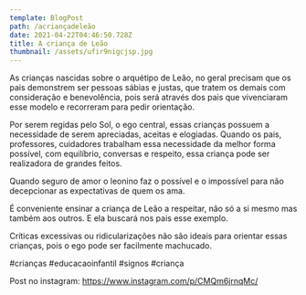 ```yaml
---
template: BlogPost
path: /acriançadeleão
date: 2021-04-22T04:46:50.728Z
title: A criança de Leão
thumbnail: /assets/ufir9nigcjsp.jpg
---
```

As crianças nascidas sobre o arquétipo de Leão, no geral precisam que os pais demonstrem ser pessoas sábias e justas, que tratem os demais com consideração e benevolência, pois será através dos pais que vivenciaram esse modelo e recorreram para pedir orientação.

Por serem regidas pelo Sol, o ego central, essas crianças possuem a necessidade de serem apreciadas, aceitas e elogiadas. Quando os pais, professores, cuidadores trabalham essa necessidade da melhor forma possível, com equilíbrio, conversas e respeito, essa criança pode ser realizadora de grandes feitos.

Quando seguro de amor o leonino faz o possível e o impossível para não decepcionar as expectativas de quem os ama.

É conveniente ensinar a criança de Leão a respeitar, não só a si mesmo mas também aos outros. E ela buscará nos pais esse exemplo.

Críticas excessivas ou ridicularizações não são ideais para orientar essas crianças, pois o ego pode ser facilmente machucado.



#crianças #educacaoinfantil #signos #criança

Post no instagram: https://www.instagram.com/p/CMQm6jrnqMc/
